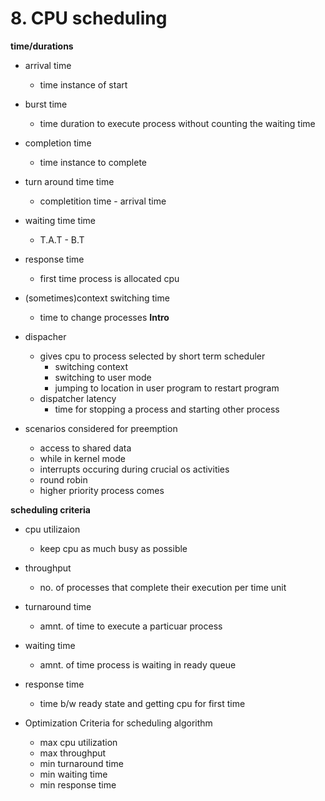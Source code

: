 # 8. CPU scheduling

**time/durations**

- arrival time
	- time instance of start
- burst time
	- time duration to execute process without counting the waiting time
- completion time
	- time instance to complete
- turn around time time
	- completition time - arrival time
- waiting time time
	- T.A.T - B.T
- response time
	- first time process is allocated cpu
- (sometimes)context switching time
	- time to change processes
**Intro**

- dispacher
	- gives cpu to process selected by short term scheduler
		- switching context
		- switching to user mode
		- jumping to location in user program to restart program
	- dispatcher latency
		- time for stopping a process and starting other process
- scenarios considered for preemption
	- access to shared data
	- while in kernel mode
	- interrupts occuring during crucial os activities
	- round robin
	- higher priority process comes


**scheduling criteria**
- cpu utilizaion
	- keep cpu as much busy as possible
- throughput
	- no. of processes that complete their execution per time unit
- turnaround time
	- amnt. of time to execute a particuar process
- waiting time
	- amnt. of time process is waiting in ready queue
- response time
	- time b/w ready state and getting cpu for first time

- Optimization Criteria for scheduling algorithm 
	
	- max cpu utilization
	- max throughput
	- min turnaround time
	- min waiting time
	- min response time




